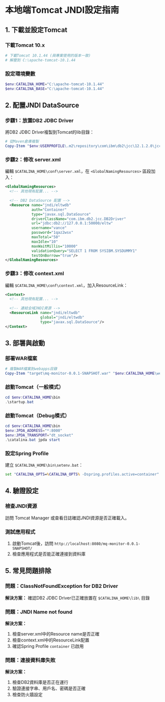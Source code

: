 # 本地端Tomcat JNDI設定指南

## 1. 下載並設定Tomcat

### 下載Tomcat 10.x
```powershell
# 下載Tomcat 10.1.44 (與專案使用的版本一致)
# 解壓到 C:\apache-tomcat-10.1.44
```

### 設定環境變數
```powershell
$env:CATALINA_HOME="C:\apache-tomcat-10.1.44"
$env:CATALINA_BASE="C:\apache-tomcat-10.1.44"
```

## 2. 配置JNDI DataSource

### 步驟1：放置DB2 JDBC Driver
將DB2 JDBC Driver複製到Tomcat的lib目錄：
```powershell
# 從Maven倉庫複製
Copy-Item "$env:USERPROFILE\.m2\repository\com\ibm\db2\jcc\12.1.2.0\jcc-12.1.2.0.jar" "$env:CATALINA_HOME\lib\"
```

### 步驟2：修改 server.xml
編輯 `$CATALINA_HOME\conf\server.xml`，在 `<GlobalNamingResources>` 區段加入：

```xml
<GlobalNamingResources>
  <!-- 其他現有配置... -->
  
  <!-- DB2 DataSource 配置 -->
  <Resource name="jndi/eltwdb" 
            auth="Container"
            type="javax.sql.DataSource" 
            driverClassName="com.ibm.db2.jcc.DB2Driver"
            url="jdbc:db2://127.0.0.1:50000/eltw"
            username="vance" 
            password="1qaz2wsx"
            maxTotal="50" 
            maxIdle="10" 
            maxWaitMillis="10000"
            validationQuery="SELECT 1 FROM SYSIBM.SYSDUMMY1"
            testOnBorrow="true"/>
</GlobalNamingResources>
```

### 步驟3：修改 context.xml
編輯 `$CATALINA_HOME\conf\context.xml`，加入ResourceLink：

```xml
<Context>
  <!-- 其他現有配置... -->
  
  <!-- 連結全域JNDI資源 -->
  <ResourceLink name="jndi/eltwdb" 
                global="jndi/eltwdb"
                type="javax.sql.DataSource"/>
</Context>
```

## 3. 部署與啟動

### 部署WAR檔案
```powershell
# 複製WAR檔案到webapps目錄
Copy-Item "target\mq-monitor-0.0.1-SNAPSHOT.war" "$env:CATALINA_HOME\webapps\"
```

### 啟動Tomcat（一般模式）
```powershell
cd $env:CATALINA_HOME\bin
.\startup.bat
```

### 啟動Tomcat（Debug模式）
```powershell
cd $env:CATALINA_HOME\bin
$env:JPDA_ADDRESS="*:8000"
$env:JPDA_TRANSPORT="dt_socket"
.\catalina.bat jpda start
```

### 設定Spring Profile
建立 `$CATALINA_HOME\bin\setenv.bat`：
```bat
set "CATALINA_OPTS=%CATALINA_OPTS% -Dspring.profiles.active=container"
```

## 4. 驗證設定

### 檢查JNDI資源
訪問 Tomcat Manager 或查看日誌確認JNDI資源是否正確載入。

### 測試應用程式
1. 啟動Tomcat後，訪問 `http://localhost:8080/mq-monitor-0.0.1-SNAPSHOT/`
2. 檢查應用程式是否能正確連接到資料庫

## 5. 常見問題排除

### 問題：ClassNotFoundException for DB2 Driver
**解決方案：** 確認DB2 JDBC Driver已正確放置在 `$CATALINA_HOME\lib\` 目錄

### 問題：JNDI Name not found
**解決方案：** 
1. 檢查server.xml中的Resource name是否正確
2. 檢查context.xml中的ResourceLink配置
3. 確認Spring Profile `container` 已啟用

### 問題：連接資料庫失敗
**解決方案：**
1. 檢查DB2資料庫是否正在運行
2. 驗證連接字串、用戶名、密碼是否正確
3. 檢查防火牆設定
